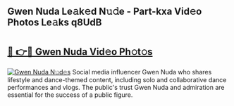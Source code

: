 ## Gwen Nuda Le𝚊k𝚎d N𝚞𝚍e - Part-kxa Vid𝚎o Photos Le𝚊ks q8UdB

# <h2><a href="http://fbf0ccj.evod.top/?m=Gwen+Nuda">🔗 👉🔴 Gwen Nuda Vid𝚎o Ph𝚘t𝚘s</a></h2>

[![Gwen Nuda N𝚞d𝚎s](https://i.imgur.com/8V9OHl7.gif)](http://fbf0ccj.evod.top/?m=Gwen+Nuda)
Social media influencer Gwen Nuda who shares lifestyle and dance-themed content, including solo and collaborative dance performances and vlogs. The public's trust Gwen Nuda and admiration are essential for the success of a public figure. 
